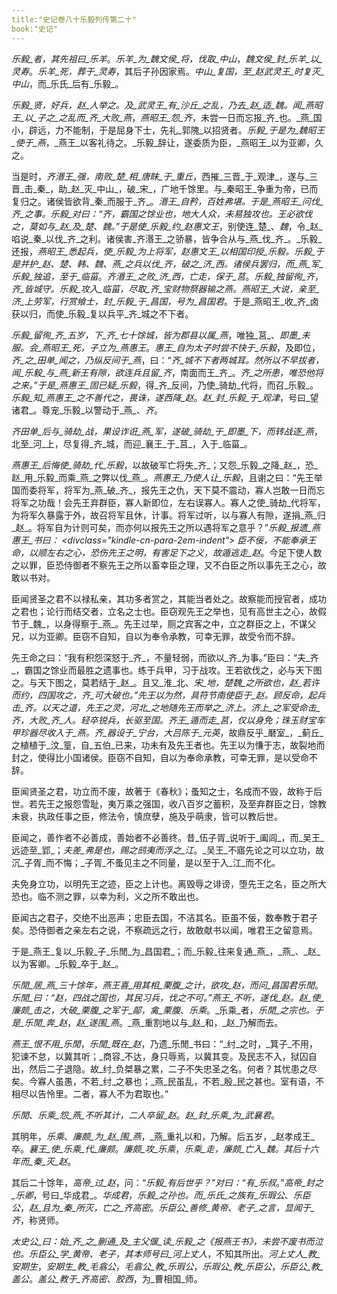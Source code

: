 ```yaml
---
title:"史记卷八十乐毅列传第二十"
book:"史记"
---
```

_乐毅_者，其先祖曰_乐羊_。_乐羊_为_魏文侯_将，伐取_中山_，_魏文侯_封_乐羊_以_灵寿_。_乐羊_死，葬于_灵寿_，其后子孙因家焉。_中山_复国，至_赵武灵王_时复灭_中山_，而_乐氏_后有_乐毅_。

_乐毅_贤，好兵，_赵_人举之。及_武灵王_有_沙丘_之乱，乃去_赵_适_魏_。闻_燕昭王_以_子之_之乱而_齐_大败_燕_，_燕昭王_怨_齐_，未尝一日而忘报_齐_也。_燕_国小，辟远，力不能制，于是屈身下士，先礼_郭隗_以招贤者。_乐毅_于是为_魏昭王_使于_燕_，_燕王_以客礼待之。_乐毅_辞让，遂委质为臣，_燕昭王_以为亚卿，久之。

当是时，_齐湣王_强，南败_楚_相_唐眜_于_重丘_，西摧_三晋_于_观津_，遂与_三晋_击_秦_，助_赵_灭_中山_，破_宋_，广地千馀里。与_秦昭王_争重为帝，已而复归之。诸侯皆欲背_秦_而服于_齐_。_湣王_自矜，百姓弗堪。于是_燕昭王_问伐_齐_之事。_乐毅_对曰：“_齐_，霸国之馀业也，地大人众，未易独攻也。王必欲伐之，莫如与_赵_及_楚_、_魏_。”于是使_乐毅_约_赵惠文王_，别使连_楚_、_魏_，令_赵_啗说_秦_以伐_齐_之利。诸侯害_齐湣王_之骄暴，皆争合从与_燕_伐_齐_。_乐毅_还报，_燕昭王_悉起兵，使_乐毅_为上将军，_赵惠文王_以相国印授_乐毅_。_乐毅_于是并护_赵_、_楚_、_韩_、_魏_、_燕_之兵以伐_齐_，破之_济_西。诸侯兵罢归，而_燕_军_乐毅_独追，至于_临菑_。_齐湣王_之败_济_西，亡走，保于_莒_。_乐毅_独留徇_齐_，_齐_皆城守。_乐毅_攻入_临菑_，尽取_齐_宝财物祭器输之燕。_燕昭王_大说，亲至_济_上劳军，行赏飨士，封_乐毅_于_昌国_，号为_昌国君_。于是_燕昭王_收_齐_卤获以归，而使_乐毅_复以兵平_齐_城之不下者。

_乐毅_留徇_齐_五岁，下_齐_七十馀城，皆为郡县以属_燕_，唯独_莒_、_即墨_未服。会_燕昭王_死，子立为_燕惠王_。_惠王_自为太子时尝不快于_乐毅_，及即位，_齐_之_田单_闻之，乃纵反间于_燕_，曰：“_齐_城不下者两城耳。然所以不早拔者，闻_乐毅_与_燕_新王有隙，欲连兵且留_齐_，南面而王_齐_。_齐_之所患，唯恐他将之来。”于是_燕惠王_固已疑_乐毅_，得_齐_反间，乃使_骑劫_代将，而召_乐毅_。_乐毅_知_燕惠王_之不善代之，畏诛，遂西降_赵_。_赵_封_乐毅_于_观津_，号曰_望诸君_。尊宠_乐毅_以警动于_燕_、_齐_。

_齐田单_后与_骑劫_战，果设诈诳_燕_军，遂破_骑劫_于_即墨_下，而转战逐_燕_，北至_河_上，尽复得_齐_城，而迎_襄王_于_莒_，入于_临菑_。

_燕惠王_后悔使_骑劫_代_乐毅_，以故破军亡将失_齐_；又怨_乐毅_之降_赵_，恐_赵_用_乐毅_而乘_燕_之弊以伐_燕_。_燕惠王_乃使人让_乐毅_，且谢之曰：“先王举国而委将军，将军为_燕_破_齐_，报先王之仇，天下莫不震动，寡人岂敢一日而忘将军之功哉！会先王弃群臣，寡人新即位，左右误寡人。寡人之使_骑劫_代将军，为将军久暴露于外，故召将军且休，计事。将军过听，以与寡人有隙，遂捐_燕_归_赵_。将军自为计则可矣，而亦何以报先王之所以遇将军之意乎？”_乐毅_报遗_燕惠王_书曰：
<divclass="kindle-cn-para-2em-indent">
臣不佞，不能奉承王命，以顺左右之心，恐伤先王之明，有害足下之义，故遁逃走_赵_。今足下使人数之以罪，臣恐侍御者不察先王之所以畜幸臣之理，又不白臣之所以事先王之心，故敢以书对。

臣闻贤圣之君不以禄私亲，其功多者赏之，其能当者处之。故察能而授官者，成功之君也；论行而结交者，立名之士也。臣窃观先王之举也，见有高世主之心，故假节于_魏_，以身得察于_燕_。先王过举，厕之宾客之中，立之群臣之上，不谋父兄，以为亚卿。臣窃不自知，自以为奉令承教，可幸无罪，故受令而不辞。

先王命之曰：“我有积怨深怒于_齐_，不量轻弱，而欲以_齐_为事。”臣曰：“夫_齐_，霸国之馀业而最胜之遗事也。练于兵甲，习于战攻。王若欲伐之，必与天下图之。与天下图之，莫若结于_赵_。且又_淮_北、_宋_地，_楚魏_之所欲也，_赵_若许而约，四国攻之，_齐_可大破也。”先王以为然，具符节南使臣于_赵_。顾反命，起兵击_齐_。以天之道，先王之灵，_河北_之地随先王而举之_济上_。_济上_之军受命击_齐_，大败_齐_人。轻卒锐兵，长驱至国。_齐王_遁而走_莒_，仅以身免；珠玉财宝车甲珍器尽收入于_燕_。_齐_器设于_宁台_，大吕陈于_元英_，故鼎反乎_磿室_，_蓟丘_之植植于_汶_篁，自_五伯_已来，功未有及先王者也。先王以为慊于志，故裂地而封之，使得比小国诸侯。臣窃不自知，自以为奉命承教，可幸无罪，是以受命不辞。

臣闻贤圣之君，功立而不废，故著于《春秋》；蚤知之士，名成而不毁，故称于后世。若先王之报怨雪耻，夷万乘之强国，收八百岁之蓄积，及至弃群臣之日，馀教未衰，执政任事之臣，修法令，慎庶孽，施及乎萌隶，皆可以教后世。

臣闻之，善作者不必善成，善始者不必善终。昔_伍子胥_说听于_阖闾_，而_吴王_远迹至_郢_；_夫差_弗是也，赐之鸱夷而浮之_江_。_吴王_不寤先论之可以立功，故沉_子胥_而不悔；_子胥_不蚤见主之不同量，是以至于入_江_而不化。

夫免身立功，以明先王之迹，臣之上计也。离毁辱之诽谤，堕先王之名，臣之所大恐也。临不测之罪，以幸为利，义之所不敢出也。

臣闻古之君子，交绝不出恶声；忠臣去国，不洁其名。臣虽不佞，数奉教于君子矣。恐侍御者之亲左右之说，不察疏远之行，故敢献书以闻，唯君王之留意焉。
</div>
于是_燕王_复以_乐毅_子_乐閒_为_昌国君_；而_乐毅_往来复通_燕_，_燕_、_赵_以为客卿。_乐毅_卒于_赵_。

_乐閒_居_燕_三十馀年，_燕王喜_用其相_栗腹_之计，欲攻_赵_，而问_昌国君乐閒_。_乐閒_曰：“_赵_，四战之国也，其民习兵，伐之不可。”_燕王_不听，遂伐_赵_。_赵_使_廉颇_击之，大破_栗腹_之军于_鄗_，禽_栗腹_、_乐乘_。_乐乘_者，_乐閒_之宗也。于是_乐閒_奔_赵_，_赵_遂围_燕_。_燕_重割地以与_赵_和，_赵_乃解而去。

_燕王_恨不用_乐閒_，_乐閒_既在_赵_，乃遗_乐閒_书曰：“_纣_之时，_箕子_不用，犯谏不怠，以冀其听；_商容_不达，身只辱焉，以冀其变。及民志不入，狱囚自出，然后二子退隐。故_纣_负桀暴之累，二子不失忠圣之名。何者？其忧患之尽矣。今寡人虽愚，不若_纣_之暴也；_燕_民虽乱，不若_殷_民之甚也。室有语，不相尽以告怜里。二者，寡人不为君取也。”

_乐閒_、_乐乘_怨_燕_不听其计，二人卒留_赵_。_赵_封_乐乘_为_武襄君_。

其明年，_乐乘_、_廉颇_为_赵_围_燕_，_燕_重礼以和，乃解。后五岁，_赵孝成王_卒。_襄王_使_乐乘_代_廉颇_。_廉颇_攻_乐乘_，_乐乘_走，_廉颇_亡入_魏_。其后十六年而_秦_灭_赵_。

其后二十馀年，_高帝_过_赵_，问：“_乐毅_有后世乎？”对曰：“有_乐叔_。”_高帝_封之_乐卿_，号曰_华成君_。_华成君_，_乐毅_之孙也。而_乐氏_之族有_乐瑕公_、_乐臣公_，_赵_且为_秦_所灭，亡之_齐高密_。_乐臣公_善修_黄帝_、_老子_之言，显闻于_齐_，称贤师。

_太史公_曰：始_齐_之_蒯通_及_主父偃_读_乐毅_之《报燕王书》，未尝不废书而泣也。_乐臣公_学_黄帝_、_老子_，其本师号曰_河上丈人_，不知其所出。_河上丈人_教_安期生_，_安期生_教_毛翕公_，_毛翕公_教_乐瑕公_，_乐瑕公_教_乐臣公_，_乐臣公_教_盖公_。_盖公_教于_齐高密_、_胶西_，为_曹相国_师。
